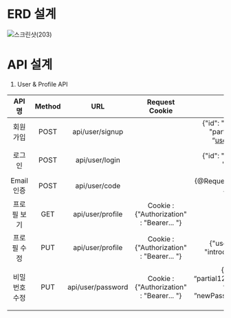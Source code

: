 # ERD 설계
![스크린샷(203)](https://github.com/proLmpa/newsfeed/assets/52267654/e758bf8a-64bf-4880-a69b-e5a9a7b9ce74)

# API 설계

1. User & Profile API

|API 명|Method|URL|Request Cookie|Request|Response|Response Cookie|
|:---:|:---:|:---:|:---:|:---:|:---:|:---:|
|회원가입|POST|api/user/signup||{"id": "part", "password": "partial123”, “email”: “user@email.com”}|{"msg": "SUCCESS_SIGN_UP", "statusCode": 200}||
|로그인|POST|api/user/login||{"id": "part", "password": "partial123”}|{"msg": "SUCCESS_LOGIN", "statusCode": 200}|Cookie : {"Authorization" : "Bearer... "}|
|Email 인증|POST|api/user/code||{@RequestParam "config": `인증번호 6자리}|"인증되었습니다"||
|프로필 보기|GET|api/user/profile|Cookie : {"Authorization" : "Bearer... "}||{ “id”: “part”, “username”: “KHY”, “introduction”: “hello”, “email”: “user@email.com }||
|프로필 수정|PUT|api/user/profile|Cookie : {"Authorization" : "Bearer... "}|{"username": "KHY", "introduction": "Hi~ :D"}|{"msg": "SUCCESS_PROFILE_EDIT", "statusCode": 200}||
|비밀번호 수정|PUT|api/user/password|Cookie : {"Authorization" : "Bearer... "}|{ “password”: “partial123”,“newPassword1”: “partial!@#”, ”newPassword2”: “partial!@#” }|{"msg": "SUCCESS_PASSWORD_EDIT", "statusCode": 200}||

